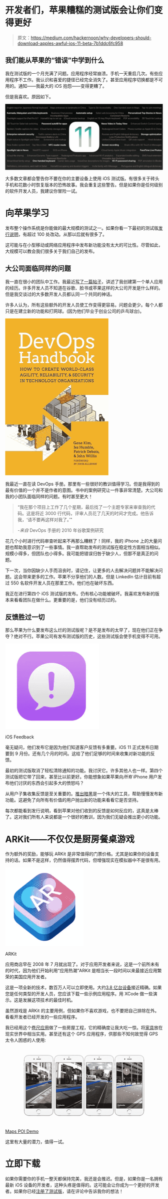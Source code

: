 # 开发者们，苹果糟糕的测试版会让你们变得更好

> 原文：<https://medium.com/hackernoon/why-developers-should-download-apples-awful-ios-11-beta-7b1ddc6fc958>

## 我们能从苹果的“错误”中学到什么

我在测试版的一个月充满了问题。应用程序经常崩溃。手机一天重启几次。有些应用程序不工作。我认识和喜爱的捷径已经完全消失了。甚至应用程序切换都是不可用的。通知——我最大的 iOS 抱怨——变得更糟了。

但是我喜欢。原因如下。

![](img/2436dc372b26bfd597ec538ea3189768.png)

大多数文章都会警告你不要在你的主要设备上使用 iOS 测试版。有很多关于砖头手机和花数小时恢复版本的恐怖故事。我会重复这些警告。但是如果你是任何级别的软件开发人员，我建议你冒险一试。

# 向苹果学习

发布整个操作系统是你能做的最大规模的测试之一。如果你看一下最初的测试版[发行说明](https://en.wikipedia.org/wiki/IOS_version_history#iOS_11)，有超过 100 处改动。从那以后就有很多了。

这可能与在小型移动或网络应用程序中发布新功能没有太大的可比性。尽管如此，大规模可以教会我们很多关于我们自己的发布。

## 大公司面临同样的问题

我一直在很小的团队中工作。我最近[写了一篇帖子](https://hackernoon.com/lessons-from-an-experienced-devs-first-solo-app-521bae1411f)，讲述了我创建第一个单人应用的经历。许多开发人员不知道在谷歌、脸书或苹果这样的大公司开发是什么样的。但是我交谈过的大多数开发人员都认同一个共同的神话。

许多人认为，所有这些额外的开发人员使工作变得更容易。问题会更少。每个人都只是在建立新的功能和打网球。(因为他们毕业于创业公司的乒乓球台)。

![](img/5c90788955abea9ebe27e27de080177f.png)

我最近一直在读 DevOps 手册。那里有一些很好的教训值得学习。但是我得到的最有价值的一个并不是作者的意图。书中的案例研究让一件事非常清楚。大公司和我的小团队面临同样的问题。有时甚至更大！

> “我在那个项目上工作了几个星期，最后找了一个主题专家来审查我的代码。这是将近 3000 行代码，评审人员花了几天的时间才完成。他告诉我，‘请不要再这样对我了。’"
> 
> *-来自* DevOps 手册的 2010 年谷歌案例研究

花几个小时进行代码审查听起来不再那么糟糕了！同样，我的 iPhone 上的大量问题也帮助我意识到了一些事情。我一直帮助发布的测试版在稳定性方面相当相似。规模小得多，但团队也小得多。我可能把错误归咎于缺少人，但那不是真正的问题。

下一次，当你因缺少人手而沮丧时，请记住，让更多的人去解决问题并不能解决问题。这会带来更多的工作。苹果不分享他们的人数。但是 LinkedIn 估计目前有超过 550 名软件开发人员在那里工作。他们也在破坏东西。

我正在进行第四个 iOS 测试版的发布。仍有核心功能被破坏。我喜欢发布新的版本来看看团队在做什么。更重要的是，他们没有经历过的。

## 反馈胜过一切

那么苹果为什么要发布这么烂的测试版呢？是不是发布的太早了，现在他们正在争夺？绝对不行。苹果公司有发布测试版的历史，这些测试版会使手机变得不可用。

![](img/8100621803cfc54e83b6350100048e6f.png)

iOS Feedback

毫无疑问，他们发布它是因为他们知道客户反馈有多重要。iOS 11 正式发布日期要到 9 月份。还有几个月的时间。这给了他们足够的时间来收集对新功能的反馈。

最初的测试版取消了轻松清除通知的功能。我讨厌它。许多其他人也一样。第四个测试版把它带了回来，甚至比以前更好。你能想象如果苹果向*所有* iPhone 用户发布他们讨厌的东西会引起多大的愤怒吗？

从用户子集收集反馈是至关重要的。[推出暗黑](https://launchdarkly.com/)是一个伟大的工具，帮助慢慢发布新功能。这避免了向所有有价值的用户抛出新的功能来看看它是否坚持。

每次都能看到发行说明，看到苹果对他们收到的反馈是如何反应的，这真是太棒了。这对我们所有人来说都是一个很好的教训，因为我们无疑会推出更小的功能。

# ARKit——不仅仅是厨房餐桌游戏

作为额外的奖励，能够玩 ARKit 是非常值得的门票价格。尤其是如果你的设备支持的话。如果不是这样，仍然值得摆弄代码，但增强现实在模拟器中不是很有用。

![](img/8484af42df90e2fcc79cff6058f6af82.png)

ARKit

应用商店早在 2008 年 7 月就出现了。对于应用开发者来说，这是一个前所未有的时代，因为他们开始利用“应用热潮”ARKit 是相当长一段时间以来最接近应用繁荣的美国应用开发者。

这是一项全新的技术，数百万人可以立即使用。大约[3.8 亿台设备](https://uploadvr.com/380-million-iphones-are-arkit-compatible/)接近精确。如果您是任何类型的开发人员，您应该下载一些示例应用程序。用 XCode 做一些演示。这是发展这项技术的最佳时机。

虽然游戏是 ARKit 的主要用例，但如果你不喜欢游戏，也不要把自己排除在外。看看开发者已经开发的一些应用程序。

我已经用这个[卷尺应用](https://github.com/DroidsOnRoids/MeasureARKit)做了一些房屋工程，它的精确度让我大吃一惊。将[家具](https://www.youtube.com/watch?v=DSYeN624ick)放在现实世界中相当实用。甚至还有这个 GPS 应用程序，供那些不知何故觉得 GPS 太令人困惑的人使用:

![](img/af9b73257c06f08c98dc46f90256ff50.png)

[Maps POI Demo](https://9to5mac.com/2017/07/21/arkit-augmented-reality-navigation/)

这里有大量的潜力，值得一试。

# 立即下载

如果你需要你的手机一整天都保持完美，我还是会推迟。但是，如果你是一名拥有最新 iOS 设备的开发者，这种头疼是值得的。这可能会让你成为一个更好的开发者。如果你已经[注册了测试版](https://beta.apple.com/sp/betaprogram/)，请在评论中告诉我你的想法！